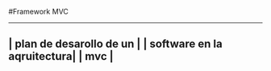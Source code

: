 #Framework MVC

------------------------------
| plan de desarollo de un 	 |
| software en la aqruitectura|
| mvc 						 |
------------------------------